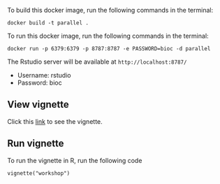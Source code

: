 To build this docker image, run the following commands in the terminal:
```
docker build -t parallel .
```

To run this docker image, run the following commands in the terminal:
```
docker run -p 6379:6379 -p 8787:8787 -e PASSWORD=bioc -d parallel
```

The Rstudio server will be available at `http://localhost:8787/`
* Username: rstudio
* Password: bioc

## View vignette
Click this [link](https://github.com/Jiefei-Wang/Bioc2023-parallel-computing/blob/master/vignettes/workshop.md) to see the vignette.

## Run vignette
To run the vignette in R, run the following code
```
vignette("workshop")
```


